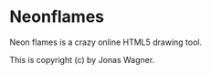 # Neonflames
Neon flames is a crazy online HTML5 drawing tool.

This is copyright (c) by Jonas Wagner.
